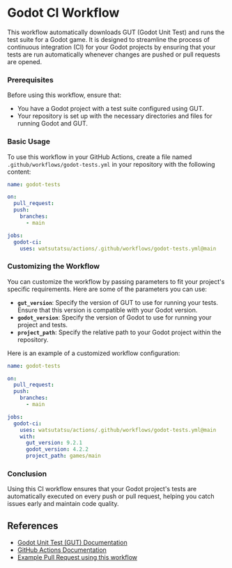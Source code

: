 # Godot CI Workflow

This workflow automatically downloads GUT (Godot Unit Test) and runs the test suite for a Godot game. It is designed to streamline the process of continuous integration (CI) for your Godot projects by ensuring that your tests are run automatically whenever changes are pushed or pull requests are opened.

### Prerequisites

Before using this workflow, ensure that:
- You have a Godot project with a test suite configured using GUT.
- Your repository is set up with the necessary directories and files for running Godot and GUT.

### Basic Usage

To use this workflow in your GitHub Actions, create a file named `.github/workflows/godot-tests.yml` in your repository with the following content:

```yaml
name: godot-tests

on:
  pull_request:
  push:
    branches:
      - main

jobs:
  godot-ci:
    uses: watsutatsu/actions/.github/workflows/godot-tests.yml@main
```

### Customizing the Workflow

You can customize the workflow by passing parameters to fit your project's specific requirements. Here are some of the parameters you can use:

- **`gut_version`**: Specify the version of GUT to use for running your tests. Ensure that this version is compatible with your Godot version.
- **`godot_version`**: Specify the version of Godot to use for running your project and tests.
- **`project_path`**: Specify the relative path to your Godot project within the repository.

Here is an example of a customized workflow configuration:

```yaml
name: godot-tests

on:
  pull_request:
  push:
    branches:
      - main

jobs:
  godot-ci:
    uses: watsutatsu/actions/.github/workflows/godot-tests.yml@main
    with:
      gut_version: 9.2.1
      godot_version: 4.2.2
      project_path: games/main
```

### Conclusion

Using this CI workflow ensures that your Godot project's tests are automatically executed on every push or pull request, helping you catch issues early and maintain code quality.

## References

- [Godot Unit Test (GUT) Documentation](https://github.com/bitwes/Gut)
- [GitHub Actions Documentation](https://docs.github.com/en/actions)
- [Example Pull Request using this workflow](https://github.com/watsutatsu/test-godot/pull/7)
